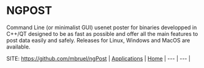 # NGPOST

 Command Line (or minimalist GUI) usenet poster for binaries developped in C++/QT designed to be as fast as possible and offer all the main features to post data easily and safely. Releases for Linux, Windows and MacOS are available. 

 SITE: https://github.com/mbruel/ngPost
 | [Applications](https://portable-linux-apps.github.io/apps.html) | [Home](https://portable-linux-apps.github.io)
 | --- | --- |
